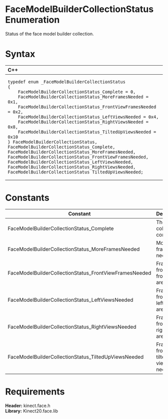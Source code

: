 FaceModelBuilderCollectionStatus Enumeration  
============================================  

Status of the face model builder collection. <span id="syntaxSection"></span>

Syntax  
======  

<table>
<colgroup>
<col width="100%" />
</colgroup>
<thead>
<tr class="header">
<th align="left">C++</th>
</tr>
</thead>
<tbody>
<tr class="odd">
<td align="left"><pre><code>typedef enum _FaceModelBuilderCollectionStatus  
{  
    FaceModelBuilderCollectionStatus_Complete = 0,  
    FaceModelBuilderCollectionStatus_MoreFramesNeeded = 0x1,  
    FaceModelBuilderCollectionStatus_FrontViewFramesNeeded = 0x2,  
    FaceModelBuilderCollectionStatus_LeftViewsNeeded = 0x4,  
    FaceModelBuilderCollectionStatus_RightViewsNeeded = 0x8,  
    FaceModelBuilderCollectionStatus_TiltedUpViewsNeeded = 0x10  
} FaceModelBuilderCollectionStatus, FaceModelBuilderCollectionStatus_Complete, FaceModelBuilderCollectionStatus_MoreFramesNeeded, FaceModelBuilderCollectionStatus_FrontViewFramesNeeded, FaceModelBuilderCollectionStatus_LeftViewsNeeded, FaceModelBuilderCollectionStatus_RightViewsNeeded, FaceModelBuilderCollectionStatus_TiltedUpViewsNeeded;</code></pre></td>
</tr>
</tbody>
</table>

<span id="ID4ELB"></span>

Constants  
=========  

| Constant                                                | Description                                |
|---------------------------------------------------------|--------------------------------------------|
| FaceModelBuilderCollectionStatus\_Complete              | The collection is complete.                |
| FaceModelBuilderCollectionStatus\_MoreFramesNeeded      | More frames are needed.                    |
| FaceModelBuilderCollectionStatus\_FrontViewFramesNeeded | Frames from the front view are needed.     |
| FaceModelBuilderCollectionStatus\_LeftViewsNeeded       | Frames from the left view are needed.      |
| FaceModelBuilderCollectionStatus\_RightViewsNeeded      | Frames from the right view are needed.     |
| FaceModelBuilderCollectionStatus\_TiltedUpViewsNeeded   | Frames from the tilted up view are needed. |

<span id="requirements"></span>

Requirements  
============  

**Header:** kinect.face.h  
**Library:** Kinect20.face.lib  



<!--Please do not edit the data in the comment block below.-->
<!--
TOCTitle : FaceModelBuilderCollectionStatus Enumeration
RLTitle : FaceModelBuilderCollectionStatus Enumeration
KeywordK : FaceModelBuilderCollectionStatus enumeration
HelpPriority : 2
KeywordF : FaceModelBuilderCollectionStatus
KeywordF : Microsoft.Kinect.face.FaceModelBuilderCollectionStatus
KeywordA : T:Microsoft.Kinect.face.FaceModelBuilderCollectionStatus
AssetID : T:Microsoft.Kinect.face.FaceModelBuilderCollectionStatus
Locale : en-us
CommunityContent : 1
APIType : Managed
APILocation : 
APIName : Microsoft.Kinect.face.FaceModelBuilderCollectionStatus
TargetOS : Windows
TopicType : kbSyntax
DevLang : C++
DocSet : K4Wv2
ProjType : K4Wv2Proj
Technology : Kinect for Windows
Product : Kinect for Windows SDK v2
productversion : 20
-->
